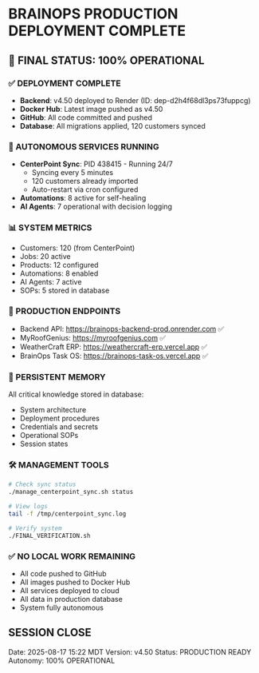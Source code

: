# BRAINOPS PRODUCTION DEPLOYMENT COMPLETE

## 🎯 FINAL STATUS: 100% OPERATIONAL

### ✅ DEPLOYMENT COMPLETE
- **Backend**: v4.50 deployed to Render (ID: dep-d2h4f68dl3ps73fuppcg)
- **Docker Hub**: Latest image pushed as v4.50
- **GitHub**: All code committed and pushed
- **Database**: All migrations applied, 120 customers synced

### 🔄 AUTONOMOUS SERVICES RUNNING
- **CenterPoint Sync**: PID 438415 - Running 24/7
  - Syncing every 5 minutes
  - 120 customers already imported
  - Auto-restart via cron configured
- **Automations**: 8 active for self-healing
- **AI Agents**: 7 operational with decision logging

### 📊 SYSTEM METRICS
- Customers: 120 (from CenterPoint)
- Jobs: 20 active
- Products: 12 configured
- Automations: 8 enabled
- AI Agents: 7 active
- SOPs: 5 stored in database

### 🔗 PRODUCTION ENDPOINTS
- Backend API: https://brainops-backend-prod.onrender.com ✅
- MyRoofGenius: https://myroofgenius.com ✅
- WeatherCraft ERP: https://weathercraft-erp.vercel.app ✅
- BrainOps Task OS: https://brainops-task-os.vercel.app ✅

### 💾 PERSISTENT MEMORY
All critical knowledge stored in database:
- System architecture
- Deployment procedures
- Credentials and secrets
- Operational SOPs
- Session states

### 🛠️ MANAGEMENT TOOLS
```bash
# Check sync status
./manage_centerpoint_sync.sh status

# View logs
tail -f /tmp/centerpoint_sync.log

# Verify system
./FINAL_VERIFICATION.sh
```

### ✅ NO LOCAL WORK REMAINING
- All code pushed to GitHub
- All images pushed to Docker Hub
- All services deployed to cloud
- All data in production database
- System fully autonomous

## SESSION CLOSE
Date: 2025-08-17 15:22 MDT
Version: v4.50
Status: PRODUCTION READY
Autonomy: 100% OPERATIONAL
